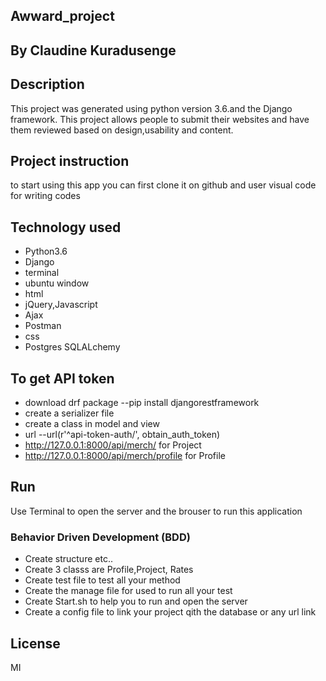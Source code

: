 ## Awward_project

## By Claudine Kuradusenge

## Description

This project was generated using python version 3.6.and the Django framework. This project allows people to submit their websites and have them reviewed based on design,usability and content.

 
## Project instruction 

to start using this app you can first clone it on github
and user visual code for writing codes

## Technology used

* Python3.6
* Django
* terminal 
* ubuntu window
* html
* jQuery,Javascript
* Ajax
* Postman
* css
* Postgres SQLALchemy

## To get API token 

* download drf package  --pip install djangorestframework 
* create a serializer file
* create a class in model and view
* url --url(r'^api-token-auth/', obtain_auth_token)
* http://127.0.0.1:8000/api/merch/ for Project
* http://127.0.0.1:8000/api/merch/profile for Profile

## Run

Use Terminal to open the server and the brouser to run this application

### Behavior Driven Development (BDD)

* Create structure  etc..
* Create 3 classs are Profile,Project, Rates
* Create test file to test all your method 
* Create the manage file for used to run all your test
* Create Start.sh to help you to run and open the server
* Create a config file to link your project qith the database or any url link

## License

MI


